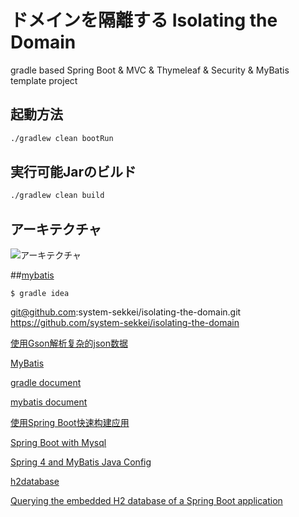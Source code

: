 # ドメインを隔離する Isolating the Domain
gradle based Spring Boot &amp; MVC &amp; Thymeleaf &amp; Security &amp; MyBatis template project

## 起動方法

```sh
./gradlew clean bootRun
```

## 実行可能Jarのビルド

```sh
./gradlew clean build
```

## アーキテクチャ

![アーキテクチャ](architecture.png)


##[mybatis](http://mybatis.org/mybatis-3/zh/getting-started.html)


```
$ gradle idea
```


git@github.com:system-sekkei/isolating-the-domain.git
https://github.com/system-sekkei/isolating-the-domain


[使用Gson解析复杂的json数据](http://blog.csdn.net/tkwxty/article/details/34474501)

[MyBatis](https://zh.wikipedia.org/wiki/MyBatis)


[gradle document](https://docs.gradle.org/current/userguide/dependency_management.html)

[mybatis document](http://mybatis.org/mybatis-3/zh/getting-started.html)


[使用Spring Boot快速构建应用](http://mrlee23.iteye.com/blog/2047968)

[Spring Boot with Mysql](http://duqicauc.github.io/Spring-Boot-with-Mysql/)

[Spring 4 and MyBatis Java Config](http://blog.lanyonm.org/articles/2014/04/21/spring-4-mybatis-java-config.html)

[h2database](http://www.h2database.com/html/tutorial.html#console_settings)

[Querying the embedded H2 database of a Spring Boot application](http://blog.techdev.de/querying-the-embedded-h2-database-of-a-spring-boot-application/)